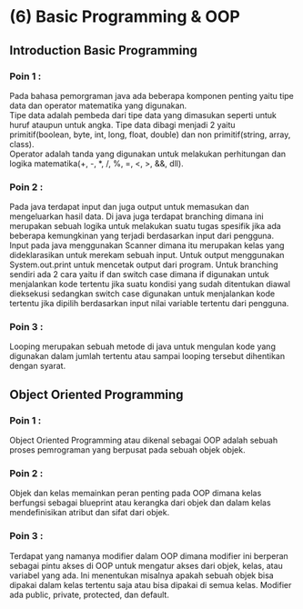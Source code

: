 # (6) Basic Programming & OOP
## Introduction Basic Programming
### Poin 1 :
Pada bahasa pemorgraman java ada beberapa komponen penting yaitu tipe data dan operator matematika yang digunakan.  
Tipe data adalah pembeda dari tipe data yang dimasukan seperti untuk huruf ataupun untuk angka. Tipe data dibagi menjadi 2 yaitu primitif(boolean, byte, int, long, float, double) dan non primitif(string, array, class).  
Operator adalah tanda yang digunakan untuk melakukan perhitungan dan logika matematika(+, -, *, /, %, =, <, >, &&, dll).
### Poin 2 :
Pada java terdapat input dan juga output untuk memasukan dan mengeluarkan hasil data. Di java juga terdapat branching dimana ini merupakan sebuah logika untuk melakukan suatu tugas spesifik jika ada beberapa kemungkinan yang terjadi berdasarkan input dari pengguna.  
Input pada java menggunakan Scanner dimana itu merupakan kelas yang dideklarasikan untuk merekam sebuah input. Untuk output menggunakan System.out.print untuk mencetak output dari program.
Untuk branching sendiri ada 2 cara yaitu if dan switch case dimana if digunakan untuk menjalankan kode tertentu jika suatu kondisi yang sudah ditentukan diawal dieksekusi sedangkan switch case digunakan untuk menjalankan kode tertentu jika dipilih berdasarkan input nilai variable tertentu dari pengguna.
### Poin 3 :
Looping merupakan sebuah metode di java untuk mengulan kode yang digunakan dalam jumlah tertentu atau sampai looping tersebut dihentikan dengan syarat.
## Object Oriented Programming
### Poin 1 :
Object Oriented Programming atau dikenal sebagai OOP adalah sebuah proses pemrograman yang berpusat pada sebuah objek objek.
### Poin 2 :
Objek dan kelas memainkan peran penting pada OOP dimana kelas berfungsi sebagai blueprint atau kerangka dari objek dan dalam kelas mendefinisikan atribut dan sifat dari objek.
### Poin 3 :
Terdapat yang namanya modifier dalam OOP dimana modifier ini berperan sebagai pintu akses di OOP untuk mengatur akses dari objek, kelas, atau variabel yang ada. Ini menentukan misalnya apakah sebuah objek bisa dipakai dalam kelas tertentu saja atau bisa dipakai di semua kelas. Modifier ada public, private, protected, dan default.

